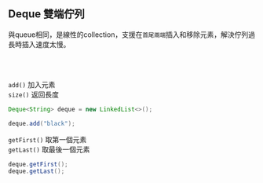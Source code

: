 ## Deque 雙端佇列
與queue相同，是線性的collection，支援在`首尾兩端`插入和移除元素，解決佇列過長時插入速度太慢。


<br/>

<br/>

`add()` 加入元素  
`size()` 返回長度
```java
Deque<String> deque = new LinkedList<>();

deque.add("black");
```
`getFirst()` 取第一個元素  
`getLast()`  取最後一個元素  
```java
deque.getFirst();
deque.getLast();
```

